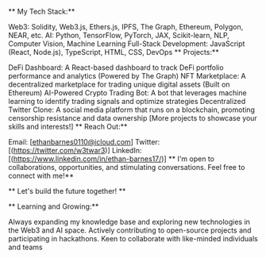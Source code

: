 ** My Tech Stack:**

Web3: Solidity, Web3.js, Ethers.js, IPFS, The Graph, Ethereum, Polygon, NEAR, etc.
AI: Python, TensorFlow, PyTorch, JAX, Scikit-learn, NLP, Computer Vision, Machine Learning
Full-Stack Development: JavaScript (React, Node.js), TypeScript, HTML, CSS, DevOps
** Projects:**

DeFi Dashboard: A React-based dashboard to track DeFi portfolio performance and analytics (Powered by The Graph)
NFT Marketplace: A decentralized marketplace for trading unique digital assets (Built on Ethereum)
AI-Powered Crypto Trading Bot: A bot that leverages machine learning to identify trading signals and optimize strategies
Decentralized Twitter Clone: A social media platform that runs on a blockchain, promoting censorship resistance and data ownership
[More projects to showcase your skills and interests!]
** Reach Out:**

Email: [ethanbarnes0110@icloud.com]
Twitter: [(https://twitter.com/w3twar3)]
LinkedIn: [(https://www.linkedin.com/in/ethan-barnes17/)]
** I'm open to collaborations, opportunities, and stimulating conversations. Feel free to connect with me!**

** Let's build the future together! **

** Learning and Growing:**

Always expanding my knowledge base and exploring new technologies in the Web3 and AI space.
Actively contributing to open-source projects and participating in hackathons.
Keen to collaborate with like-minded individuals and teams
